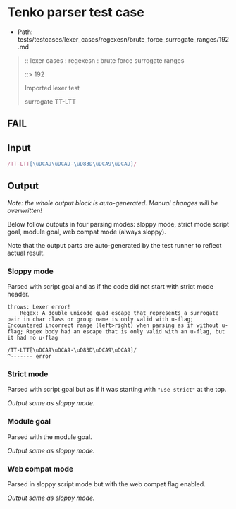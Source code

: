 # Tenko parser test case

- Path: tests/testcases/lexer_cases/regexesn/brute_force_surrogate_ranges/192.md

> :: lexer cases : regexesn : brute force surrogate ranges
>
> ::> 192
>
> Imported lexer test
>
> surrogate TT-LTT

## FAIL

## Input

`````js
/TT-LTT[\uDCA9\uDCA9-\uD83D\uDCA9\uDCA9]/
`````

## Output

_Note: the whole output block is auto-generated. Manual changes will be overwritten!_

Below follow outputs in four parsing modes: sloppy mode, strict mode script goal, module goal, web compat mode (always sloppy).

Note that the output parts are auto-generated by the test runner to reflect actual result.

### Sloppy mode

Parsed with script goal and as if the code did not start with strict mode header.

`````
throws: Lexer error!
    Regex: A double unicode quad escape that represents a surrogate pair in char class or group name is only valid with u-flag; Encountered incorrect range (left>right) when parsing as if without u-flag; Regex body had an escape that is only valid with an u-flag, but it had no u-flag

/TT-LTT[\uDCA9\uDCA9-\uD83D\uDCA9\uDCA9]/
^------- error
`````

### Strict mode

Parsed with script goal but as if it was starting with `"use strict"` at the top.

_Output same as sloppy mode._

### Module goal

Parsed with the module goal.

_Output same as sloppy mode._

### Web compat mode

Parsed in sloppy script mode but with the web compat flag enabled.

_Output same as sloppy mode._
